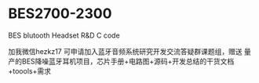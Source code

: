 # BES2700-2300
BES blutooth Headset R&amp;D C code

加我微信hezkz17 可申请加入蓝牙音频系统研究开发交流答疑群课题组，赠送 量产的BES降噪蓝牙耳机项目，芯片手册+电路图+源码+开发总结的干货文档+toools+需求  
